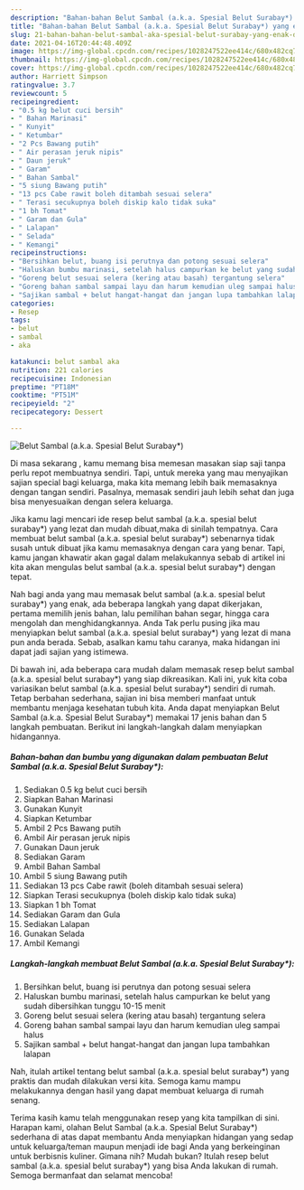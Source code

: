 ```yaml
---
description: "Bahan-bahan Belut Sambal (a.k.a. Spesial Belut Surabay*) yang enak dan Mudah Dibuat"
title: "Bahan-bahan Belut Sambal (a.k.a. Spesial Belut Surabay*) yang enak dan Mudah Dibuat"
slug: 21-bahan-bahan-belut-sambal-aka-spesial-belut-surabay-yang-enak-dan-mudah-dibuat
date: 2021-04-16T20:44:48.409Z
image: https://img-global.cpcdn.com/recipes/1028247522ee414c/680x482cq70/belut-sambal-aka-spesial-belut-surabay-foto-resep-utama.jpg
thumbnail: https://img-global.cpcdn.com/recipes/1028247522ee414c/680x482cq70/belut-sambal-aka-spesial-belut-surabay-foto-resep-utama.jpg
cover: https://img-global.cpcdn.com/recipes/1028247522ee414c/680x482cq70/belut-sambal-aka-spesial-belut-surabay-foto-resep-utama.jpg
author: Harriett Simpson
ratingvalue: 3.7
reviewcount: 5
recipeingredient:
- "0.5 kg belut cuci bersih"
- " Bahan Marinasi"
- " Kunyit"
- " Ketumbar"
- "2 Pcs Bawang putih"
- " Air perasan jeruk nipis"
- " Daun jeruk"
- " Garam"
- " Bahan Sambal"
- "5 siung Bawang putih"
- "13 pcs Cabe rawit boleh ditambah sesuai selera"
- " Terasi secukupnya boleh diskip kalo tidak suka"
- "1 bh Tomat"
- " Garam dan Gula"
- " Lalapan"
- " Selada"
- " Kemangi"
recipeinstructions:
- "Bersihkan belut, buang isi perutnya dan potong sesuai selera"
- "Haluskan bumbu marinasi, setelah halus campurkan ke belut yang sudah dibersihkan tunggu 10-15 menit"
- "Goreng belut sesuai selera (kering atau basah) tergantung selera"
- "Goreng bahan sambal sampai layu dan harum kemudian uleg sampai halus"
- "Sajikan sambal + belut hangat-hangat dan jangan lupa tambahkan lalapan"
categories:
- Resep
tags:
- belut
- sambal
- aka

katakunci: belut sambal aka 
nutrition: 221 calories
recipecuisine: Indonesian
preptime: "PT18M"
cooktime: "PT51M"
recipeyield: "2"
recipecategory: Dessert

---
```



![Belut Sambal (a.k.a. Spesial Belut Surabay*)](https://img-global.cpcdn.com/recipes/1028247522ee414c/680x482cq70/belut-sambal-aka-spesial-belut-surabay-foto-resep-utama.jpg)

Di masa  sekarang , kamu memang bisa memesan masakan siap saji tanpa perlu repot membuatnya sendiri. Tapi, untuk mereka yang mau menyajikan sajian special bagi keluarga, maka kita memang lebih baik memasaknya dengan tangan sendiri. Pasalnya, memasak sendiri jauh lebih sehat dan juga bisa menyesuaikan dengan selera keluarga.

Jika kamu lagi mencari ide resep belut sambal (a.k.a. spesial belut surabay*) yang lezat dan mudah dibuat,maka di sinilah tempatnya. Cara membuat belut sambal (a.k.a. spesial belut surabay*)  sebenarnya tidak susah untuk dibuat jika kamu memasaknya dengan cara yang benar. Tapi, kamu jangan khawatir akan gagal dalam melakukannya 
sebab di artikel ini kita akan mengulas belut sambal (a.k.a. spesial belut surabay*) dengan tepat.  



Nah bagi anda yang mau memasak belut sambal (a.k.a. spesial belut surabay*) yang enak, ada beberapa langkah yang dapat dikerjakan, pertama memilih jenis bahan, lalu pemilihan bahan segar, hingga cara mengolah dan menghidangkannya. Anda Tak perlu pusing jika mau menyiapkan belut sambal (a.k.a. spesial belut surabay*) yang lezat di mana pun anda berada. Sebab, asalkan kamu  tahu caranya, maka hidangan ini dapat jadi sajian yang istimewa.

Di bawah ini, ada beberapa cara mudah dalam memasak resep belut sambal (a.k.a. spesial belut surabay*) yang siap dikreasikan. Kali ini, yuk kita coba variasikan belut sambal (a.k.a. spesial belut surabay*) sendiri di rumah. Tetap berbahan sederhana, sajian ini bisa memberi manfaat untuk membantu menjaga kesehatan tubuh kita. Anda dapat menyiapkan Belut Sambal (a.k.a. Spesial Belut Surabay*) memakai 17 jenis bahan dan 5 langkah pembuatan. Berikut ini langkah-langkah dalam menyiapkan hidangannya.

<!--inarticleads1-->

##### Bahan-bahan dan bumbu yang digunakan dalam pembuatan Belut Sambal (a.k.a. Spesial Belut Surabay*):

1. Sediakan 0.5 kg belut cuci bersih
1. Siapkan  Bahan Marinasi
1. Gunakan  Kunyit
1. Siapkan  Ketumbar
1. Ambil 2 Pcs Bawang putih
1. Ambil  Air perasan jeruk nipis
1. Gunakan  Daun jeruk
1. Sediakan  Garam
1. Ambil  Bahan Sambal
1. Ambil 5 siung Bawang putih
1. Sediakan 13 pcs Cabe rawit (boleh ditambah sesuai selera)
1. Siapkan  Terasi secukupnya (boleh diskip kalo tidak suka)
1. Siapkan 1 bh Tomat
1. Sediakan  Garam dan Gula
1. Sediakan  Lalapan
1. Gunakan  Selada
1. Ambil  Kemangi




<!--inarticleads2-->

##### Langkah-langkah membuat Belut Sambal (a.k.a. Spesial Belut Surabay*):

1. Bersihkan belut, buang isi perutnya dan potong sesuai selera
1. Haluskan bumbu marinasi, setelah halus campurkan ke belut yang sudah dibersihkan tunggu 10-15 menit
1. Goreng belut sesuai selera (kering atau basah) tergantung selera
1. Goreng bahan sambal sampai layu dan harum kemudian uleg sampai halus
1. Sajikan sambal + belut hangat-hangat dan jangan lupa tambahkan lalapan




Nah, itulah artikel tentang  belut sambal (a.k.a. spesial belut surabay*)  yang praktis dan mudah dilakukan versi kita. Semoga kamu mampu melakukannya dengan hasil yang dapat membuat keluarga di rumah senang. 

Terima kasih kamu telah menggunakan resep yang kita tampilkan di sini. Harapan kami, olahan  Belut Sambal (a.k.a. Spesial Belut Surabay*) sederhana di atas dapat membantu Anda menyiapkan hidangan yang sedap untuk keluarga/teman maupun menjadi ide bagi Anda yang berkeinginan untuk berbisnis kuliner. Gimana nih? Mudah bukan? Itulah resep belut sambal (a.k.a. spesial belut surabay*) yang bisa Anda lakukan di rumah. Semoga bermanfaat dan selamat mencoba!

